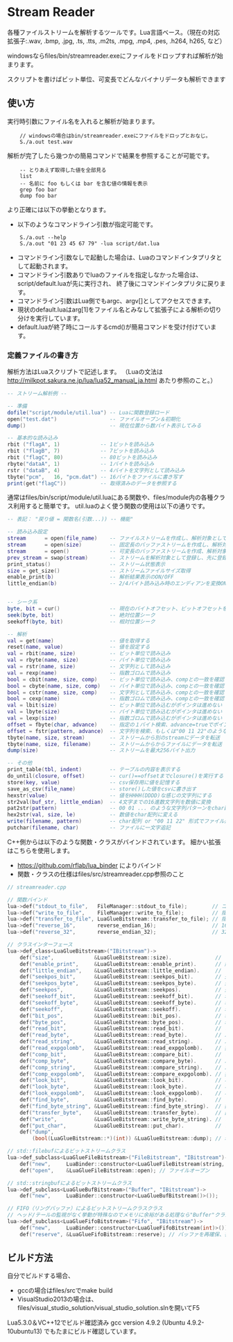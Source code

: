 # Stream Reader

各種ファイルストリームを解析するツールです。Lua言語ベース。（現在の対応拡張子:.wav, .bmp, .jpg, .ts, .tts, .m2ts, .mpg, .mp4, .pes, .h264, h265, など）

windowsならfiles/bin/streamreader.exeにファイルをドロップすれば解析が始まります。

スクリプトを書けばビット単位、可変長でどんなバイナリデータも解析できます

## 使い方

実行時引数にファイル名を入れると解析が始まります。
```
    // windowsの場合はbin/streamreader.exeにファイルをドロップとおなじ。
    S./a.out test.wav
```
解析が完了したら幾つかの簡易コマンドで結果を参照することが可能です。
```
    -- とりあえず取得した値を全部見る
    list
    -- 名前に foo もしくは bar を含む値の情報を表示
    grep foo bar
    dump foo bar
```
より正確には以下の挙動となります。
* 以下のようなコマンドライン引数が指定可能です。
```
    S./a.out --help
    S./a.out "01 23 45 67 79" -lua script/dat.lua
```
* コマンドライン引数なしで起動した場合は、Luaのコマンドインタプリタとして起動されます。
* コマンドライン引数ありでluaのファイルを指定しなかった場合は、script/default.luaが先に実行され、
  終了後にコマンドインタプリタに戻ります。
* コマンドライン引数はLua側でもargc、argv[]としてアクセスできます。
* 現状のdefault.luaはarg[1]をファイル名とみなして拡張子による解析の切り分けを実行しています。
* default.luaが終了時にコールするcmd()が簡易コマンドを受け付けています。

### 定義ファイルの書き方

解析方法はLuaスクリプトで記述します。
（Luaの文法は http://milkpot.sakura.ne.jp/lua/lua52_manual_ja.html あたり参照のこと。）

```lua
-- ストリーム解析例 --

-- 準備
dofile("script/module/util.lua") -- Luaに関数登録ロード
open("test.dat")                 -- ファイルオープン＆初期化
dump()                           -- 現在位置から数バイト表示してみる

-- 基本的な読み込み
rbit ("flagA", 1)             -- 1ビットを読み込み
rbit ("flagB", 7)             -- 7ビットを読み込み
rbit ("flagC", 80)            -- 80ビットを読み込み
rbyte("dataA", 1)             -- 1バイトを読み込み
rstr ("dataB", 4)             -- 4バイトを文字列として読み込み
tbyte("pcm",   16, "pcm.dat") -- 16バイトをファイルに書き写す
print(get("flagC"))           -- 取得済みのデータを参照する
```

通常はfiles/bin/script/module/util.luaにある関数や、files/module内の各種クラス利用すると簡単です。
util.luaのよく使う関数の使用は以下の通りです。
```lua
-- 表記： "戻り値 = 関数名(引数...)) -- 機能"

-- 読み込み設定
stream      = open(file_name)    -- ファイルストリームを作成し、解析対象として登録
stream      = open(size)         -- 固定長のバッファストリームを作成し、解析対象として登録
stream      = open()             -- 可変長のバッファストリームを作成、解析対象として登録
prev_stream = swap(stream)       -- ストリームを解析対象として登録し、先に登録されていたストリームを返す
print_status()                   -- ストリーム状態表示
size = get_size()                -- ストリームファイルサイズ取得
enable_print(b)                  -- 解析結果表示のON/OFF
little_endian(b)                 -- 2/4バイト読み込み時のエンディアンを変換ON/OFF


-- シーク系
byte, bit = cur()                -- 現在のバイトオフセット、ビットオフセットを取得
seek(byte, bit)                  -- 絶対位置シーク
seekoff(byte, bit)               -- 相対位置シーク

-- 解析
val = get(name)                  -- 値を取得する
reset(name, value)               -- 値を設定する
val = rbit(name, size)           -- ビット単位で読み込み
val = rbyte(name, size)          -- バイト単位で読み込み
val = rstr(name, size)           -- 文字列として読み込み
val = rexp(name)                 -- 指数ゴロムで読み込み
bool = cbit(name, size, comp)    -- ビット単位で読み込み、compとの一致を確認
bool = cbyte(name, size, comp)   -- バイト単位で読み込み、compとの一致を確認
bool = cstr(name, size, comp)    -- 文字列として読み込み、compとの一致を確認
bool = cexp(name)                -- 指数ゴロムで読み込み、compとの一致を確認
val = lbit(size)                 -- ビット単位で読み込むがポインタは進めない
val = lbyte(size)                -- バイト単位で読み込むがポインタは進めない
val = lexp(size)                 -- 指数ゴロムで読み込むがポインタは進めない
offset = fbyte(char, advance)    -- 指定の１バイト検索、advance=trueでポインタを移動
offset = fstr(pattern, advance)  -- 文字列を検索、もしくは"00 11 22"のようなバイナリパターンで追記
tbyte(name, size, stream)        -- ストリームから別のstreamにデータを転送
tbyte(name, size, filename)      -- ストリームからからファイルにデータを転送
dump(size)                       -- ストリームを最大256バイト出力

-- その他
print_table(tbl, indent)         -- テーブルの内容を表示する
do_until(closure, offset)        -- cur()==offsetまでclosure()を実行する
store(key, value)                -- csv保存用に値を記憶する
save_as_csv(file_name)           -- store()した値をcsvに書き出す
hexstr(value)                    -- 値をHHHH(DDDD)な感じの文字列にする
str2val(buf_str, little_endian)  -- 4文字までの16進数文字列を数値に変換
pat2str(pattern)                 -- 00 01 ... のような文字列パターンをchar配列に変換する
hex2str(val, size, le)           -- 数値をchar配列に変える
write(filename, pattern)         -- char配列 or "00 11 22" 形式でファイル追記
putchar(filename, char)          -- ファイルに一文字追記

```
C++側からは以下のような関数・クラスがバインドされています。
細かい拡張はこちらを使用します。
* https://github.com/rflab/lua_binder によりバインド
* 関数・クラスの仕様はfiles/src/streamreader.cpp参照のこと
```cpp
// streamreader.cpp

// 関数バインド
lua->def("stdout_to_file",   FileManager::stdout_to_file);        // コンソール出力の出力先切り替え
lua->def("write_to_file",    FileManager::write_to_file);         // 指定したバイト列をファイルに出力
lua->def("transfer_to_file", LuaGlueBitstream::transfer_to_file); // 指定したストリームををファイルに出力
lua->def("reverse_16",       reverse_endian_16);                  // 16ビットエンディアン変換
lua->def("reverse_32",       reverse_endian_32);                  // 32ビットエンディアン変換

// クラスインターフェース
lua->def_class<LuaGlueBitstream>("IBitstream")->
	def("size",             &LuaGlueBitstream::size).              // ファイルサイズ取得
	def("enable_print",     &LuaGlueBitstream::enable_print).      // 解析ログのON/OFF
	def("little_endian",    &LuaGlueBitstream::little_endian).     // ２,４バイトの読み込みでエンディアンを変換
	def("seekpos_bit",      &LuaGlueBitstream::seekpos_bit).       // 先頭からファイルポインタ移動
	def("seekpos_byte",     &LuaGlueBitstream::seekpos_byte).      // 先頭からファイルポインタ移動
	def("seekpos",          &LuaGlueBitstream::seekpos).           // 先頭からファイルポインタ移動
	def("seekoff_bit",      &LuaGlueBitstream::seekoff_bit).       // 現在位置からファイルポインタ移動
	def("seekoff_byte",     &LuaGlueBitstream::seekoff_byte).      // 現在位置からファイルポインタ移動
	def("seekoff",          &LuaGlueBitstream::seekoff).           // 現在位置からファイルポインタ移動
	def("bit_pos",          &LuaGlueBitstream::bit_pos).           // 現在のビットオフセットを取得
	def("byte_pos",         &LuaGlueBitstream::byte_pos).          // 現在のバイトオフセットを取得
	def("read_bit",         &LuaGlueBitstream::read_bit).          // ビット単位で読み込み
	def("read_byte",        &LuaGlueBitstream::read_byte).         // バイト単位で読み込み
	def("read_string",      &LuaGlueBitstream::read_string).       // バイト単位で文字列として読み込み
	def("read_expgolomb",   &LuaGlueBitstream::read_expgolomb).    // 指数ゴロムとしてビットを読む
	def("comp_bit",         &LuaGlueBitstream::compare_bit).       // ビット単位で比較
	def("comp_byte",        &LuaGlueBitstream::compare_byte).      // バイト単位で比較
	def("comp_string",      &LuaGlueBitstream::compare_string).    // バイト単位で文字列として比較
	def("comp_expgolomb",   &LuaGlueBitstream::compare_expgolomb). // 指数ゴロムとして比較
	def("look_bit",         &LuaGlueBitstream::look_bit).          // ポインタを進めないでビット値を取得
	def("look_byte",        &LuaGlueBitstream::look_byte).         // ポインタを進めないでバイト値を取得
	def("look_expgolomb",   &LuaGlueBitstream::look_expgolomb).    // ポインタを進めないで指数ゴロム値を取得
	def("find_byte",        &LuaGlueBitstream::find_byte).         // １バイトの一致を検索
	def("find_byte_string", &LuaGlueBitstream::find_byte_string).  // 数バイト分の一致を検索
	def("transfer_byte",    &LuaGlueBitstream::transfer_byte).     // 部分ストリーム(Bitstream)を作成
	def("write",            &LuaGlueBitstream::write_byte_string). // ビットストリームの終端に書き込む
	def("put_char",         &LuaGlueBitstream::put_char).          // ビットストリームの終端に書き込む
	def("dump",
		(bool(LuaGlueBitstream::*)(int)) &LuaGlueBitstream::dump); // 現在位置からバイト表示

// std::filebufによるビットストリームクラス
lua->def_subclass<LuaGlueFileBitstream>("FileBitstream", "IBitstream")->
	def("new",     LuaBinder::constructor<LuaGlueFileBitstream(string, string)>()).
	def("open",    &LuaGlueFileBitstream::open); // ファイルオープン

// std::stringbufによるビットストリームクラス
lua->def_subclass<LuaGlueBufBitstream>("Buffer", "IBitstream")->
	def("new",     LuaBinder::constructor<LuaGlueBufBitstream()>());

// FIFO（リングバッファ）によるビットストリームクラスクラス
// ヘッド/テールの監視がなく挙動が特殊なのでメモリに余裕がある処理なら"Buffer"クラスを使ったほうが良い
lua->def_subclass<LuaGlueFifoBitstream>("Fifo", "IBitstream")->
	def("new",     LuaBinder::constructor<LuaGlueFifoBitstream(int)>()).
	def("reserve", &LuaGlueFifoBitstream::reserve); // バッファを再確保、書き込み済みデータは破棄
```

## ビルド方法

自分でビルドする場合、
* gccの場合はfiles/srcでmake build
* VisualStudio2013の場合は、files/visual_studio_solution/visual_studio_solution.slnを開いてF5

Lua5.3.0＆VC++12でビルド確認済み
gcc version 4.9.2 (Ubuntu 4.9.2-10ubuntu13) でもたまにビルド確認しています。
